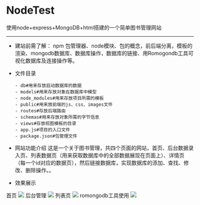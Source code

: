 # NodeTest
使用node+express+MongoDB+html搭建的一个简单图书管理网站

--- 


- 建站前需了解：
npm 包管理器、node模块、包的概念，前后端分离，模板的渲染、mongodb数据库、数据库操作，数据库的链接、用Romogondb工具可视化数据库及连接操作等。

- 文件目录

      - db#用来存放启动数据库的数据
      - models#用来存放对象在数据库中模型
      - node_modules#用来存放项目所需的模板
      - public#用来放前端的js、css、images文件
      - routes#存放后端路由
      - schemas#用来存放对象所需的字节信息
      - views#存放视图模板的目录
      - app.js#项目的入口文件
      - package.json#包管理文件
 
- 网站功能介绍
这是一个关于图书管理，共四个页面的网站，首页、后台数据录入页、列表数据页（用来获取数据库中的全部数据展现在页面上）、详情页（每一个id对应的数据页），然后链接数据库，实现数据库的添加、查找、修改、删除操作。。

- 效果展示

首页
![](http://images.morethink.cn/yehui2.png)
后台管理
![](http://images.morethink.cn/yehui5.png)
列表页
![](http://images.morethink.cn/yehui4.png)
romongodb工具使用
![](http://images.morethink.cn/yehui3.png)
